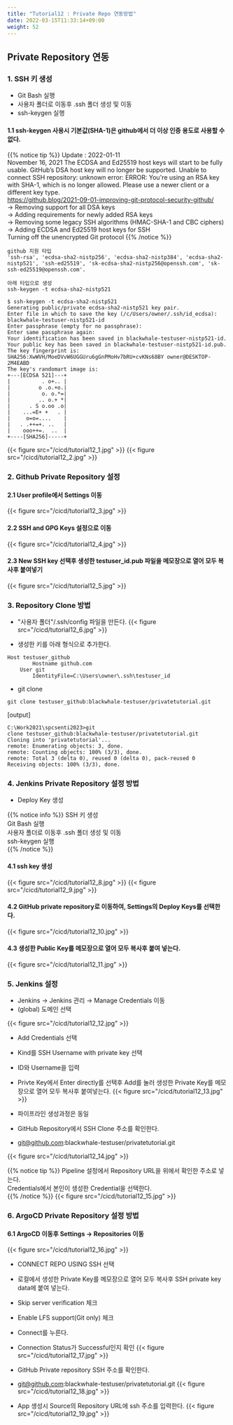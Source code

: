 ```yaml
---
title: "Tutorial12 : Private Repo 연동방법"
date: 2022-03-15T11:33:14+09:00
weight: 52
---
```


## Private Repository 연동

### 1. SSH 키 생성
- Git Bash 실행
- 사용자 폴더로 이동후 .ssh 폴더 생성 및 이동
- ssh-keygen 실행

#### 1.1 ssh-keygen 사용시 기본값(SHA-1)은 github에서 더 이상 인증 용도로 사용할 수 없다. 
{{% notice tip %}}
Update : 2022-01-11  
November 16, 2021	The ECDSA and Ed25519 host keys will start to be fully usable. GitHub’s DSA host key will no longer be supported.
Unable to connect SSH repository: unknown error: ERROR: You're using an RSA key with SHA-1, which is no longer allowed. Please use a newer client or a different key type.  
https://github.blog/2021-09-01-improving-git-protocol-security-github/  
-> Removing support for all DSA keys   
-> Adding requirements for newly added RSA keys  
-> Removing some legacy SSH algorithms (HMAC-SHA-1 and CBC ciphers)  
-> Adding ECDSA and Ed25519 host keys for SSH  
Turning off the unencrypted Git protocol
{{% /notice %}}

```
github 지원 타입
'ssh-rsa', 'ecdsa-sha2-nistp256', 'ecdsa-sha2-nistp384', 'ecdsa-sha2-nistp521', 'ssh-ed25519', 'sk-ecdsa-sha2-nistp256@openssh.com', 'sk-ssh-ed25519@openssh.com'.  

아래 타입으로 생성
ssh-keygen -t ecdsa-sha2-nistp521
```

```
$ ssh-keygen -t ecdsa-sha2-nistp521
Generating public/private ecdsa-sha2-nistp521 key pair.
Enter file in which to save the key (/c/Users/owner/.ssh/id_ecdsa): blackwhale-testuser-nistp521-id
Enter passphrase (empty for no passphrase):
Enter same passphrase again:
Your identification has been saved in blackwhale-testuser-nistp521-id.
Your public key has been saved in blackwhale-testuser-nistp521-id.pub.
The key fingerprint is:
SHA256:XwWVH/MoeDVvW6UGGUru6gGnPMoHv7bRU+cvKNs68BY owner@DESKTOP-2M4EABD
The key's randomart image is:
+---[ECDSA 521]---+
|          . o+.. |
|         o .o.+o.|
|          o. o.*=|
|         .. o.+ *|
|      . S o.oo .o|
|    ...=E+ +   . |
|     o=o=....    |
|   . .++=+. ..   |
|    ooo++=.  ..  |
+----[SHA256]-----+

```

{{< figure src="/cicd/tutorial12_1.jpg" >}}
{{< figure src="/cicd/tutorial12_2.jpg" >}}

### 2. Github Private Repository 설정  
#### 2.1 User profile에서 Settings 이동
{{< figure src="/cicd/tutorial12_3.jpg" >}}

#### 2.2 SSH and GPG Keys 설정으로 이동  
{{< figure src="/cicd/tutorial12_4.jpg" >}}

#### 2.3 New SSH key 선택후 생성한 testuser_id.pub 파일을 메모장으로 열어 모두 복사후 붙여넣기
{{< figure src="/cicd/tutorial12_5.jpg" >}}

### 3. Repository Clone 방법
- "사용자 폴더"/.ssh/config 파일을 만든다. 
{{< figure src="/cicd/tutorial12_6.jpg" >}}

- 생성한 키를 아래 형식으로 추가한다. 
```
Host testuser_github
        Hostname github.com
    User git
        IdentityFile=C:\Users\owner\.ssh\testuser_id
```

- git clone
```
git clone testuser_github:blackwhale-testuser/privatetutorial.git
```
[output]
```
C:\Work2021\spcsenti2023>git
clone testuser_github:blackwhale-testuser/privatetutorial.git
Cloning into 'privatetutorial'...
remote: Enumerating objects: 3, done.
remote: Counting objects: 100% (3/3), done.
remote: Total 3 (delta 0), reused 0 (delta 0), pack-reused 0
Receiving objects: 100% (3/3), done.
```

### 4. Jenkins Private Repository 설정 방법
- Deploy Key 생성

{{% notice info %}}
SSH 키 생성  
Git Bash 실행  
사용자 폴더로 이동후 .ssh 폴더 생성 및 이동  
ssh-keygen 실행  
{{% /notice %}}

#### 4.1 ssh key 생성  
{{< figure src="/cicd/tutorial12_8.jpg" >}}
{{< figure src="/cicd/tutorial12_9.jpg" >}}

#### 4.2 GitHub private repository로 이동하여, Settings의 Deploy Keys를 선택한다. 
{{< figure src="/cicd/tutorial12_10.jpg" >}}

#### 4.3 생성한 Public Key를 메모장으로 열어 모두 복사후 붙여 넣는다. 
{{< figure src="/cicd/tutorial12_11.jpg" >}}

### 5. Jenkins 설정
- Jenkins →  Jenkins 관리 → Manage Credentials 이동
- (global) 도메인 선택

{{< figure src="/cicd/tutorial12_12.jpg" >}}

- Add Credentials 선택
- Kind를 SSH Username with private key 선택
- ID와 Username을 입력
- Privte Key에서 Enter directly를 선택후 Add를 눌러 생성한 Private Key를 메모장으로 열어 모두 복사후 붙여넣는다. 
{{< figure src="/cicd/tutorial12_13.jpg" >}}

- 파이프라인 생성과정은 동일
- GitHub Repository에서 SSH Clone 주소를 확인한다. 
- git@github.com:blackwhale-testuser/privatetutorial.git

{{< figure src="/cicd/tutorial12_14.jpg" >}}

{{% notice tip %}}
Pipeline 설정에서 Repository URL을 위에서 확인한 주소로 넣는다.  
Credentials에서 본인이 생성한 Credential을 선택한다.   
{{% /notice %}}
{{< figure src="/cicd/tutorial12_15.jpg" >}}

### 6. ArgoCD Private Repository 설정 방법
#### 6.1 ArgoCD 이동후 Settings → Repositories 이동
{{< figure src="/cicd/tutorial12_16.jpg" >}}

- CONNECT REPO USING SSH 선택
- 로컬에서 생성한 Private Key를 메모장으로 열어 모두 복사후 SSH private key data에 붙여 넣는다. 
- Skip server verification 체크
- Enable LFS support(Git only) 체크
- Connect를 누른다. 
- Connection Status가 Successful인지 확인
{{< figure src="/cicd/tutorial12_17.jpg" >}}

- GitHub Private repository SSH 주소를 확인한다. 
- git@github.com:blackwhale-testuser/privatetutorial.git
{{< figure src="/cicd/tutorial12_18.jpg" >}}

- App 생성시 Source의 Repository URL에 ssh 주소를 입력한다. 
{{< figure src="/cicd/tutorial12_19.jpg" >}}